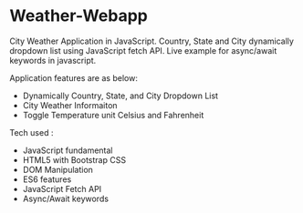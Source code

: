 # Weather-Webapp
City Weather Application in JavaScript. Country, State and City dynamically dropdown list using JavaScript fetch API. Live example for async/await keywords in javascript.  

Application features are as below:
 - Dynamically Country, State, and City Dropdown List 
 - City Weather Informaiton
 - Toggle Temperature unit Celsius and Fahrenheit

Tech used :
- JavaScript fundamental
- HTML5 with Bootstrap CSS 
- DOM Manipulation
- ES6 features
- JavaScript Fetch API
- Async/Await keywords
